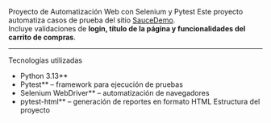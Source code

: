 Proyecto de Automatización Web con Selenium y Pytest
Este proyecto automatiza casos de prueba del sitio [SauceDemo](https://www.saucedemo.com/).  
Incluye validaciones de **login, título de la página y funcionalidades del carrito de compras**.

---

Tecnologías utilizadas

- Python 3.13**
- Pytest** – framework para ejecución de pruebas
- Selenium WebDriver** – automatización de navegadores
- pytest-html** – generación de reportes en formato HTML
Estructura del proyecto


